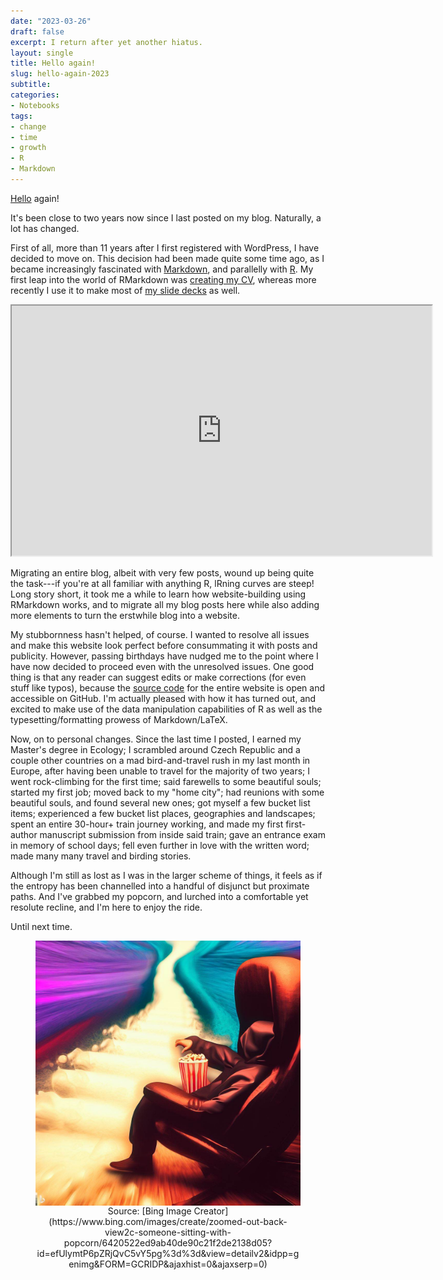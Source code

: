 ```yaml
---
date: "2023-03-26"
draft: false
excerpt: I return after yet another hiatus.
layout: single
title: Hello again!
slug: hello-again-2023
subtitle: 
categories:
- Notebooks
tags:
- change
- time
- growth
- R
- Markdown
---
```


[Hello](https://kartrick.rbind.io/blog/01_hello/) again!

It's been close to two years now since I last posted on my blog. Naturally, a lot has changed.

First of all, more than 11 years after I first registered with WordPress, I have decided to move on. This decision had been made quite some time ago, as I became increasingly fascinated with [Markdown](https://en.wikipedia.org/wiki/Markdown), and parallelly with [R](https://en.wikipedia.org/wiki/R_(programming_language)). My first leap into the world of RMarkdown was [creating my CV](https://github.com/rikudoukarthik/vitae/blob/main/CV.Rmd), whereas more recently I use it to make most of [my slide decks](https://kartrick.rbind.io/talk/) as well. 

<iframe src="https://slides.yihui.org/xaringan/#41" width="672" height="400px" data-external="1"></iframe>

Migrating an entire blog, albeit with very few posts, wound up being quite the task---if you're at all familiar with anything R, lRning curves are steep! Long story short, it took me a while to learn how website-building using RMarkdown works, and to migrate all my blog posts here while also adding more elements to turn the erstwhile blog into a website.

My stubbornness hasn't helped, of course. I wanted to resolve all issues and make this website look perfect before consummating it with posts and publicity. However, passing birthdays have nudged me to the point where I have now decided to proceed even with the unresolved issues. One good thing is that any reader can suggest edits or make corrections (for even stuff like typos), because the [source code](https://github.com/rikudoukarthik/rikudou) for the entire website is open and accessible on GitHub. I'm actually pleased with how it has turned out, and excited to make use of the data manipulation capabilities of R as well as the typesetting/formatting prowess of Markdown/LaTeX. 

Now, on to personal changes. Since the last time I posted, I earned my Master's degree in Ecology; I scrambled around Czech Republic and a couple other countries on a mad bird-and-travel rush in my last month in Europe, after having been unable to travel for the majority of two years; I went rock-climbing for the first time; said farewells to some beautiful souls; started my first job; moved back to my "home city"; had reunions with some beautiful souls, and found several new ones; got myself a few bucket list items; experienced a few bucket list places, geographies and landscapes; spent an entire 30-hour+ train journey working, and made my first first-author manuscript submission from inside said train; gave an entrance exam in memory of school days; fell even further in love with the written word; made many many travel and birding stories.

Although I'm still as lost as I was in the larger scheme of things, it feels as if the entropy has been channelled into a handful of disjunct but proximate paths. And I've grabbed my popcorn, and lurched into a comfortable yet resolute recline, and I'm here to enjoy the ride.

Until next time.

<div style="text-align: center;">
<figure>
    <img src="featured.jpeg" alt="Moving in a channel of entropy" width="500" align="middle">
    <figcaption>Source: [Bing Image Creator](https://www.bing.com/images/create/zoomed-out-back-view2c-someone-sitting-with-popcorn/6420522ed9ab40de90c21f2de2138d05?id=efUlymtP6pZRjQvC5vY5pg%3d%3d&view=detailv2&idpp=genimg&FORM=GCRIDP&ajaxhist=0&ajaxserp=0)</figcaption>
</figure>
</div>
